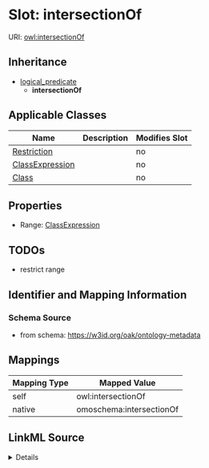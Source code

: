 

# Slot: intersectionOf



URI: [owl:intersectionOf](http://www.w3.org/2002/07/owl#intersectionOf)




## Inheritance

* [logical_predicate](logical_predicate.md)
    * **intersectionOf**






## Applicable Classes

| Name | Description | Modifies Slot |
| --- | --- | --- |
| [Restriction](Restriction.md) |  |  no  |
| [ClassExpression](ClassExpression.md) |  |  no  |
| [Class](Class.md) |  |  no  |







## Properties

* Range: [ClassExpression](ClassExpression.md)





## TODOs

* restrict range

## Identifier and Mapping Information







### Schema Source


* from schema: https://w3id.org/oak/ontology-metadata




## Mappings

| Mapping Type | Mapped Value |
| ---  | ---  |
| self | owl:intersectionOf |
| native | omoschema:intersectionOf |




## LinkML Source

<details>
```yaml
name: intersectionOf
todos:
- restrict range
from_schema: https://w3id.org/oak/ontology-metadata
rank: 1000
is_a: logical_predicate
slot_uri: owl:intersectionOf
alias: intersectionOf
domain_of:
- ClassExpression
range: ClassExpression

```
</details>